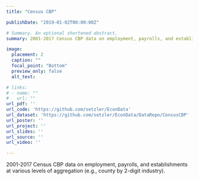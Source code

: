 ```yaml
---
title: "Census CBP"

publishDate: "2019-01-02T00:00:00Z"

# Summary. An optional shortened abstract.
summary: 2001-2017 Census CBP data on employment, payrolls, and establishments at various levels of aggregation (e.g., industry-by-county). 

image:
  placement: 2
  caption: ""
  focal_point: "Bottom"
  preview_only: false
  alt_text: 

# links:
# - name: ""
#   url: ""
url_pdf: ''
url_code: 'https://github.com/setzler/EconData'
url_dataset: 'https://github.com/setzler/EconData/DataRepo/CensusCBP'
url_poster: ''
url_project: ''
url_slides: ''
url_source: ''
url_video: ''

---
```


2001-2017 Census CBP data on employment, payrolls, and establishments at various levels of aggregation (e.g., county by 2-digit industry). 
